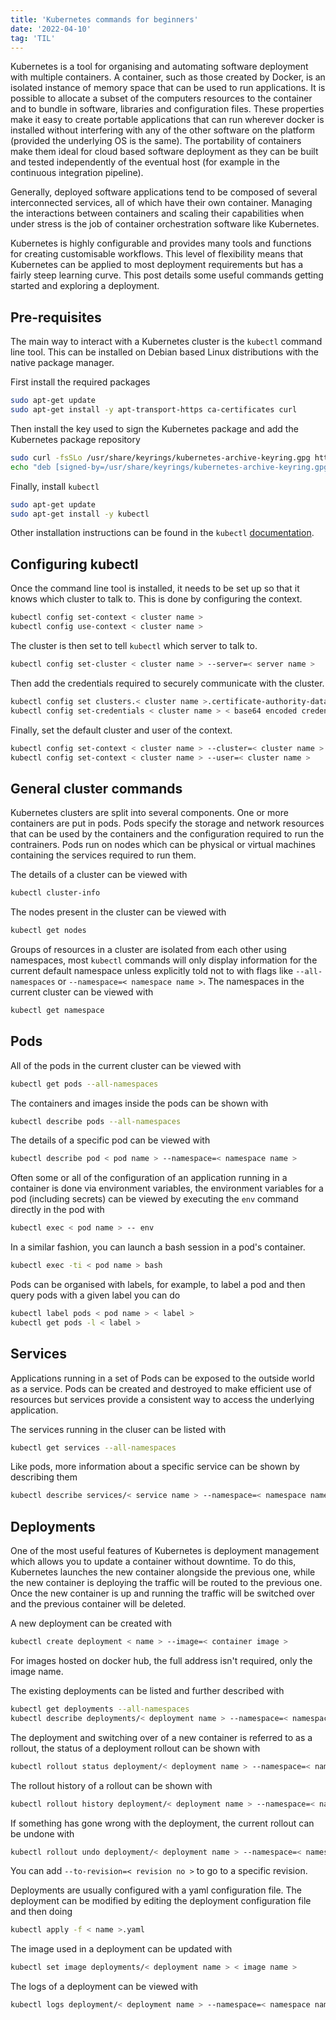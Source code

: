 ```yaml
---
title: 'Kubernetes commands for beginners'
date: '2022-04-10'
tag: 'TIL'
---
```


Kubernetes is a tool for organising and automating software deployment with multiple containers. A container, such as those created by Docker, is an isolated instance of memory space that can be used to run applications. It is possible to allocate a subset of the computers resources to the container and to bundle in software, libraries and configuration files. These properties make it easy to create portable applications that can run wherever docker is installed without interfering with any of the other software on the platform (provided the underlying OS is the same). The portability of containers make them ideal for cloud based software deployment as they can be built and tested independently of the eventual host (for example in the continuous integration pipeline).

Generally, deployed software applications tend to be composed of several interconnected services, all of which have their own container. Managing the interactions between containers and scaling their capabilities when under stress is the job of container orchestration software like Kubernetes.

Kubernetes is highly configurable and provides many tools and functions for creating customisable workflows. This level of flexibility means that Kubernetes can be applied to most deployment requirements but has a fairly steep learning curve. This post details some useful commands getting started and exploring a deployment.

## Pre-requisites

The main way to interact with a Kubernetes cluster is the `kubectl` command line tool. This can be installed on Debian based Linux distributions with the native package manager.

First install the required packages

```bash
sudo apt-get update
sudo apt-get install -y apt-transport-https ca-certificates curl
```

Then install the key used to sign the Kubernetes package and add the Kubernetes package repository

```bash
sudo curl -fsSLo /usr/share/keyrings/kubernetes-archive-keyring.gpg https://packages.cloud.google.com/apt/doc/apt-key.gpg
echo "deb [signed-by=/usr/share/keyrings/kubernetes-archive-keyring.gpg] https://apt.kubernetes.io/ kubernetes-xenial main" | sudo tee /etc/apt/sources.list.d/kubernetes.list
```

Finally, install `kubectl`

```bash
sudo apt-get update
sudo apt-get install -y kubectl
```

Other installation instructions can be found in the `kubectl` [documentation](https://kubernetes.io/docs/tasks/tools/install-kubectl-linux/).

## Configuring kubectl

Once the command line tool is installed, it needs to be set up so that it knows which cluster to talk to. This is done by configuring the context.

```bash
kubectl config set-context < cluster name >
kubectl config use-context < cluster name >
```

The cluster is then set to tell `kubectl` which server to talk to.

```bash
kubectl config set-cluster < cluster name > --server=< server name >
```

Then add the credentials required to securely communicate with the cluster.

```bash
kubectl config set clusters.< cluster name >.certificate-authority-data < base64 encoded certificate authority data >
kubectl config set-credentials < cluster name > < base64 encoded credentials >
```

Finally, set the default cluster and user of the context.

```bash
kubectl config set-context < cluster name > --cluster=< cluster name >
kubectl config set-context < cluster name > --user=< cluster name >
```

## General cluster commands

Kubernetes clusters are split into several components. One or more containers are put in pods. Pods specify the storage and network resources that can be used by the containers and the configuration required to run the contrainers. Pods run on nodes which can be physical or virtual machines containing the services required to run them.

The details of a cluster can be viewed with

```bash
kubectl cluster-info
```

The nodes present in the cluster can be viewed with

```bash
kubectl get nodes
```

Groups of resources in a cluster are isolated from each other using namespaces, most `kubectl` commands will only display information for the current default namespace unless explicitly told not to with flags like `--all-namespaces` or `--namespace=< namespace name >`.
The namespaces in the current cluster can be viewed with

```bash
kubectl get namespace
```

## Pods

All of the pods in the current cluster can be viewed with

```bash
kubectl get pods --all-namespaces
```

The containers and images inside the pods can be shown with

```bash
kubectl describe pods --all-namespaces
```

The details of a specific pod can be viewed with

```bash
kubectl describe pod < pod name > --namespace=< namespace name >
```

Often some or all of the configuration of an application running in a container is done via environment variables, the environment variables for a pod (including secrets) can be viewed by executing the `env` command directly in the pod with

```bash
kubectl exec < pod name > -- env
```

In a similar fashion, you can launch a bash session in a pod's container.

```bash
kubectl exec -ti < pod name > bash
```

Pods can be organised with labels, for example, to label a pod and then query pods with a given label you can do

```bash
kubectl label pods < pod name > < label >
kubectl get pods -l < label >
```

## Services

Applications running in a set of Pods can be exposed to the outside world as a service. Pods can be created and destroyed to make efficient use of resources but services provide a consistent way to access the underlying application.

The services running in the cluser can be listed with

```bash
kubectl get services --all-namespaces
```

Like pods, more information about a specific service can be shown by describing them

```bash
kubectl describe services/< service name > --namespace=< namespace name >
```

## Deployments

One of the most useful features of Kubernetes is deployment management which allows you to update a container without downtime. To do this, Kubernetes launches the new container alongside the previous one, while the new container is deploying the traffic will be routed to the previous one. Once the new container is up and running the traffic will be switched over and the previous container will be deleted.

A new deployment can be created with

```bash
kubectl create deployment < name > --image=< container image >
```

For images hosted on docker hub, the full address isn't required, only the image name.

The existing deployments can be listed and further described with

```bash
kubectl get deployments --all-namespaces
kubectl describe deployments/< deployment name > --namespace=< namespace name >
```

The deployment and switching over of a new container is referred to as a rollout, the status of a deployment rollout can be shown with

```bash
kubectl rollout status deployment/< deployment name > --namespace=< namespace name >
```

The rollout history of a rollout can be shown with

```bash
kubectl rollout history deployment/< deployment name > --namespace=< namespace name >
```

If something has gone wrong with the deployment, the current rollout can be undone with

```bash
kubectl rollout undo deployment/< deployment name > --namespace=< namespace name >
```

You can add `--to-revision=< revision no >` to go to a specific revision.

Deployments are usually configured with a yaml configuration file. The deployment can be modified by editing the deployment configuration file and then doing 

```bash
kubectl apply -f < name >.yaml
```

The image used in a deployment can be updated with 

```bash
kubectl set image deployments/< deployment name > < image name >
```

The logs of a deployment can be viewed with

```bash
kubectl logs deployment/< deployment name > --namespace=< namespace name >
```
